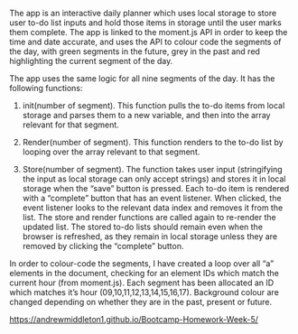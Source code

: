 The app is an interactive daily planner which uses local storage to store user to-do list inputs and hold those items in storage until the user marks them complete. The app is linked to the moment.js API in order to keep the time and date accurate, and uses the API to colour code the segments of the day, with green segments in the future, grey in the past and red highlighting the current segment of the day. 

The app uses the same logic for all nine segments of the day. It has the following functions:
1.	init(number of segment).  This function pulls the to-do items from local storage and parses them to a new variable, and then into the array relevant for that segment. 

2.	Render(number of segment). This function renders to the to-do list by looping over the array relevant to that segment.

3.	Store(number of segment).  The function takes user input (stringifying the input as local storage can only accept strings) and stores it in local storage when the “save” button is pressed.
Each to-do item is rendered with a “complete” button that has an event listener. When clicked, the event listener looks to the relevant data index and removes it from the list. The store and render functions are called again to re-render the updated list. The stored to-do lists should remain even when the browser is refreshed, as they remain in local storage unless they are removed by clicking the “complete” button.  

In order to colour-code the segments, I have created a loop over all “a” elements in the document, checking for an element IDs which match the current hour (from moment.js). Each segment has been allocated an ID which matches it’s hour (09,10,11,12,13,14,15,16,17). Background colour are changed depending on whether they are in the past, present or future.

https://andrewmiddleton1.github.io/Bootcamp-Homework-Week-5/
